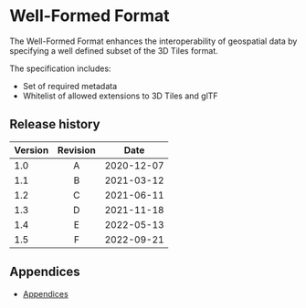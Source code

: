 # Well-Formed Format

The Well-Formed Format enhances the interoperability of geospatial data by specifying a well defined subset of the 3D Tiles format.

The specification includes:
* Set of required metadata
* Whitelist of allowed extensions to 3D Tiles and glTF

## Release history

| Version | Revision | Date       |
| ------- | :------: | ---------- |
| 1.0     | A        | 2020-12-07 |
| 1.1     | B        | 2021-03-12 |
| 1.2     | C        | 2021-06-11 |
| 1.3     | D        | 2021-11-18 |
| 1.4     | E        | 2022-05-13 |
| 1.5     | F        | 2022-09-21 |

## Appendices

* [Appendices](Appendices.md)
